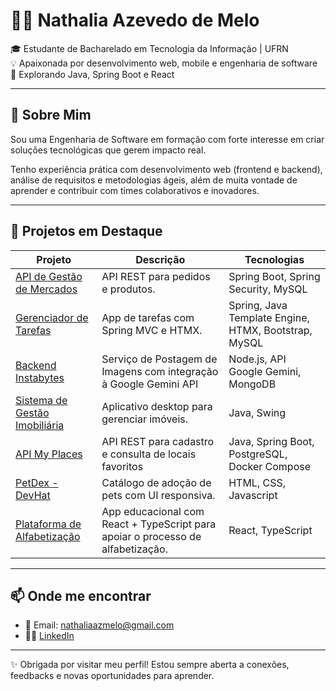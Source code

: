 # 👩‍💻 Nathalia Azevedo de Melo

🎓 Estudante de Bacharelado em Tecnologia da Informação | UFRN  
💡 Apaixonada por desenvolvimento web, mobile e engenharia de software  
🚀 Explorando Java, Spring Boot e React

---

## 🌱 Sobre Mim

Sou uma Engenharia de Software em formação com forte interesse em criar soluções tecnológicas que gerem impacto real. 

Tenho experiência prática com desenvolvimento web (frontend e backend), análise de requisitos e metodologias ágeis, além de muita vontade de aprender e contribuir com times colaborativos e inovadores.

---

## 📂 Projetos em Destaque

| Projeto | Descrição | Tecnologias |
|--------|-----------|-------------|
| [API de Gestão de Mercados](https://github.com/nathalia-84/SistemaMercado) | API REST para pedidos e produtos. | Spring Boot, Spring Security, MySQL |
| [Gerenciador de Tarefas](https://github.com/nathalia-84/todo-app) | App de tarefas com Spring MVC e HTMX. | Spring, Java Template Engine, HTMX, Bootstrap, MySQL |
| [Backend Instabytes](https://github.com/nathalia-84/backend-instabytes) | Serviço de Postagem de Imagens com integração à Google Gemini API | Node.js, API Google Gemini, MongoDB |
| [Sistema de Gestão Imobiliária](https://github.com/Luiz-gustavo-da-silva/SIGILP2) | Aplicativo desktop para gerenciar imóveis. | Java, Swing |
| [API My Places](https://github.com/nathalia-84/my-places/) | API REST para cadastro e consulta de locais favoritos | Java, Spring Boot, PostgreSQL, Docker Compose
| [PetDex - DevHat](https://github.com/devhatt/pet-dex-frontend) | Catálogo de adoção de pets com UI responsiva. | HTML, CSS, Javascript |
| [Plataforma de Alfabetização](https://github.com/nathalia-84/app-abc) | App educacional com React + TypeScript para apoiar o processo de alfabetização. | React, TypeScript |

---

## 📫 Onde me encontrar

- 💌 Email: nathaliaazmelo@gmail.com  
- 🧑‍💼 [LinkedIn](www.linkedin.com/in/melo-nathalia) 

---

✨ Obrigada por visitar meu perfil! Estou sempre aberta a conexões, feedbacks e novas oportunidades para aprender.

<!--
**nathalia-84/nathalia-84** is a ✨ _special_ ✨ repository because its `README.md` (this file) appears on your GitHub profile.

Here are some ideas to get you started:

- 🔭 I’m currently working on ...
- 🌱 I’m currently learning ...
- 👯 I’m looking to collaborate on ...
- 🤔 I’m looking for help with ...
- 💬 Ask me about ...
- 📫 How to reach me: ...
- 😄 Pronouns: ...
- ⚡ Fun fact: ...
-->
